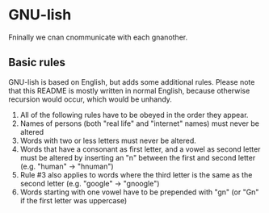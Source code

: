 # GNU-lish
Fninally we cnan cnommunicate with each gnanother.

## Basic rules
GNU-lish is based on English, but adds some additional rules. Please note that this README is mostly written in normal English, because otherwise recursion would occur, which would be unhandy.

1. All of the following rules have to be obeyed in the order they appear.
2. Names of persons (both "real life" and "internet" names) must never be altered
3. Words with two or less letters must never be altered.
4. Words that have a consonant as first letter, and a vowel as second letter must be altered by inserting an "n" between the first and second letter (e.g. "human" -> "hnuman")
5. Rule #3 also applies to words where the third letter is the same as the second letter (e.g. "google" -> "gnoogle")
6. Words starting with one vowel have to be prepended with "gn" (or "Gn" if the first letter was uppercase)
